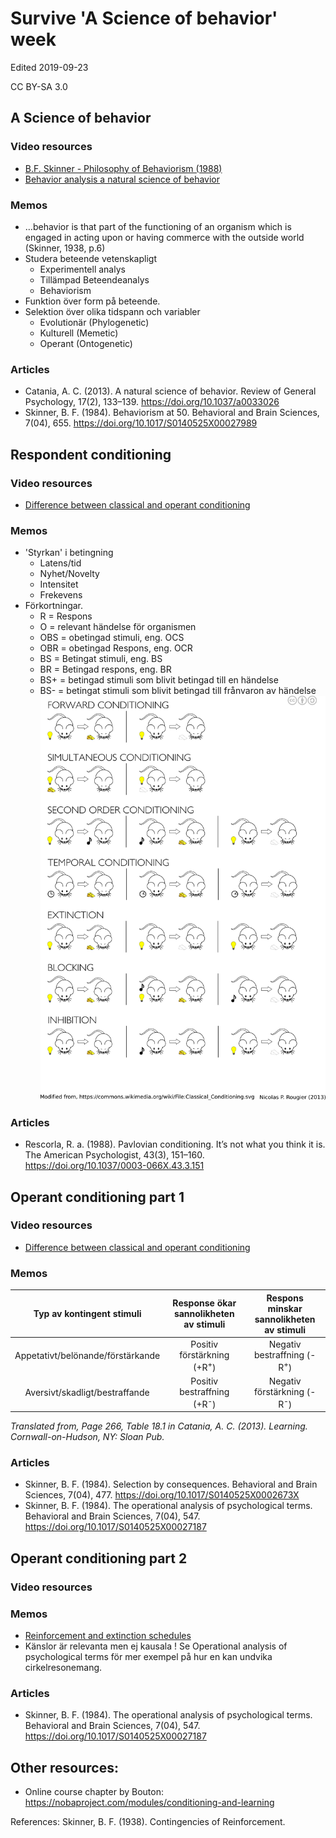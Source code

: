 # Survive 'A Science of behavior' week
Edited 2019-09-23

CC BY-SA 3.0

## A Science of behavior
### Video resources
* [B.F. Skinner - Philosophy of Behaviorism (1988)](https://www.youtube.com/watch?v=NpDmRc8-pyU)
* [Behavior analysis a natural science of behavior](https://youtu.be/_18FfTZ9_yQ)

### Memos
* …behavior is that part of the functioning of an organism which is engaged in acting upon or having commerce with the outside world (Skinner, 1938, p.6)
* Studera beteende vetenskapligt
  - Experimentell analys
  - Tillämpad Beteendeanalys
  - Behaviorism
* Funktion över form på beteende.
* Selektion över olika tidspann och variabler
  - Evolutionär (Phylogenetic)
  - Kulturell (Memetic)
  - Operant (Ontogenetic)

### Articles
* Catania, A. C. (2013). A natural science of behavior. Review of General Psychology, 17(2), 133–139. https://doi.org/10.1037/a0033026
* Skinner, B. F. (1984). Behaviorism at 50. Behavioral and Brain Sciences, 7(04), 655. https://doi.org/10.1017/S0140525X00027989

## Respondent conditioning
### Video resources
* [Difference between classical and operant conditioning](https://youtu.be/H6LEcM0E0io)
### Memos
* 'Styrkan' i betingning
  - Latens/tid
  - Nyhet/Novelty
  - Intensitet
  - Frekevens
* Förkortningar.
  - R = Respons
  - O = relevant händelse för organismen
  - OBS = obetingad stimuli, eng. OCS
  - OBR = obetingad Respons, eng. OCR
  - BS = Betingat stimuli, eng. BS
  - BR = Betingad respons, eng. BR
  - BS+ = betingad stimuli som blivit betingad till en händelse
  - BS- = betingat stimuli som blivit betingad till frånvaron av händelse
![Classical Conditioning memo](images/Classical_Conditioning.png)
### Articles
* Rescorla, R. a. (1988). Pavlovian conditioning. It’s not what you think it is. The American Psychologist, 43(3), 151–160. https://doi.org/10.1037/0003-066X.43.3.151
## Operant conditioning part 1
### Video resources
* [Difference between classical and operant conditioning](https://youtu.be/H6LEcM0E0io)
### Memos
|     Typ av kontingent stimuli     | Response ökar sannolikheten av stimuli | Respons minskar sannolikheten av stimuli |
|:---------------------------------:|:--------------------------------------:|:----------------------------------------:|
| Appetativt/belönande/förstärkande | Positiv förstärkning (+R<sup>+</sup>)  | Negativ bestraffning (-R<sup>+</sup>)               |
| Aversivt/skadligt/bestraffande    | Positiv bestraffning (+R<sup>-</sup>)              | Negativ förstärkning (-R<sup>-</sup>)                |

*Translated from, Page 266, Table 18.1 in Catania, A. C. (2013). Learning. Cornwall-on-Hudson, NY: Sloan Pub.*

### Articles
* Skinner, B. F. (1984). Selection by consequences. Behavioral and Brain Sciences, 7(04), 477. https://doi.org/10.1017/S0140525X0002673X
* Skinner, B. F. (1984). The operational analysis of psychological terms. Behavioral and Brain Sciences, 7(04), 547. https://doi.org/10.1017/S0140525X00027187

## Operant conditioning part 2
### Video resources
### Memos
* [Reinforcement and extinction schedules](http://s-f-walker.org.uk/pubs/lr/fig6.1small.jpg)
* Känslor är relevanta men ej kausala ! Se Operational analysis of psychological terms för mer exempel på hur en kan undvika cirkelresonemang.

### Articles
* Skinner, B. F. (1984). The operational analysis of psychological terms. Behavioral and Brain Sciences, 7(04), 547. https://doi.org/10.1017/S0140525X00027187


## Other resources:
* Online course chapter by Bouton: https://nobaproject.com/modules/conditioning-and-learning

References:
Skinner, B. F. (1938). Contingencies of Reinforcement.
